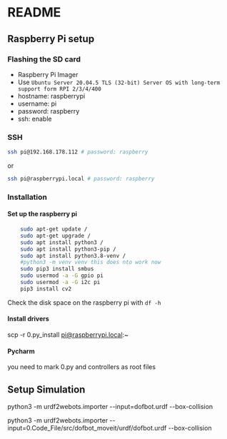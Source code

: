 # README

## Raspberry Pi setup
### Flashing the SD card
- Raspberry Pi Imager
- Use `Ubuntu Server 20.04.5 TLS (32-bit) Server OS with long-term support form RPI 2/3/4/400`
- hostname: raspberrypi
- username: pi
- password: raspberry
- ssh: enable

### SSH

```bash
ssh pi@192.168.178.112 # password: raspberry 
```
or
```bash
ssh pi@raspberrypi.local # password: raspberry 
```

### Installation
#### Set up the raspberry pi
```bash
    sudo apt-get update / 
    sudo apt-get upgrade / 
    sudo apt install python3 / 
    sudo apt install python3-pip / 
    sudo apt install python3.8-venv / 
    #python3 -m venv venv this does nto work now
    sudo pip3 install smbus
    sudo usermod -a -G gpio pi
    sudo usermod -a -G i2c pi
    pip3 install cv2

```
Check the disk space on the raspberry pi with `df -h`

#### Install drivers
scp -r 0.py_install pi@raspberrypi.local:~


#### Pycharm
you need to mark 0.py and controllers as root files 




## Setup Simulation


python3 -m urdf2webots.importer --input=dofbot.urdf --box-collision

python3 -m urdf2webots.importer --input=0.Code_File/src/dofbot_moveit/urdf/dofbot.urdf --box-collision
